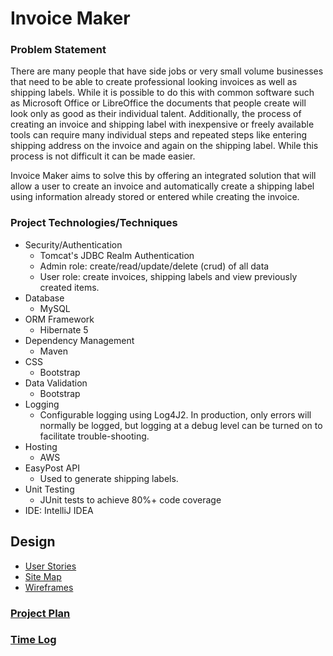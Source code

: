# Invoice Maker
### Problem Statement
There are many people that have side jobs or very small volume businesses that need to be able to create professional
looking invoices as well as shipping labels. While it is possible to do this with common software such as Microsoft
Office or LibreOffice the documents that people create will look only as good as their individual talent. Additionally,
the process of creating an invoice and shipping label with inexpensive or freely available tools can require many 
individual steps and repeated steps like entering shipping address on the invoice and again on the shipping label. While 
this process is not difficult it can be made easier. 

Invoice Maker aims to solve this by offering an integrated solution that will allow a user to create an invoice and
automatically create a shipping label using information already stored or entered while creating the invoice. 

### Project Technologies/Techniques 

* Security/Authentication
  * Tomcat's JDBC Realm Authentication
  * Admin role: create/read/update/delete (crud) of all data
  * User role: create invoices, shipping labels and view previously created items. 
* Database
  * MySQL
* ORM Framework
  * Hibernate 5
* Dependency Management
  * Maven
* CSS 
  * Bootstrap
* Data Validation
  * Bootstrap
* Logging
  * Configurable logging using Log4J2. In production, only errors will normally be logged, but logging at a debug level can be turned on to facilitate trouble-shooting. 
* Hosting
  * AWS
* EasyPost API
    * Used to generate shipping labels.
* Unit Testing
  * JUnit tests to achieve 80%+ code coverage 
* IDE: IntelliJ IDEA

## Design
* [User Stories](DesignDocuments/userStories.md)
* [Site Map](DesignDocuments/SiteMap.png)
* [Wireframes](DesignDocuments/Screens.md)
### [Project Plan](projectPlan.md)
### [Time Log](timeLog.md)